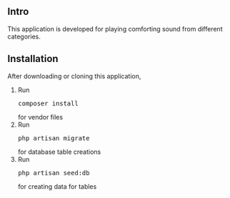 ## Intro

This application is developed for playing comforting sound from different categories.

## Installation

After downloading or cloning this application,

1) Run <pre>composer install</pre> for vendor files
2) Run <pre>php artisan migrate</pre> for database table creations
3) Run <pre>php artisan seed:db</pre> for creating data for tables